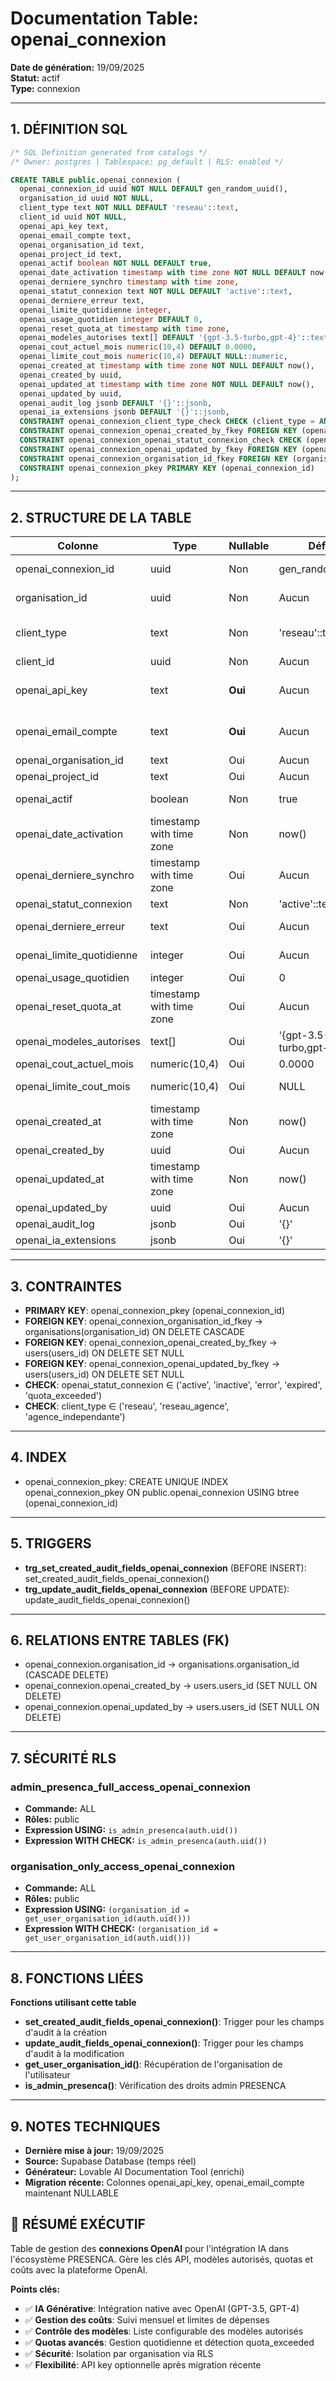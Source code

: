 # Documentation Table: openai_connexion

**Date de génération:** 19/09/2025  
**Statut:** actif  
**Type:** connexion

---

## 1. DÉFINITION SQL
```sql
/* SQL Definition generated from catalogs */
/* Owner: postgres | Tablespace: pg_default | RLS: enabled */

CREATE TABLE public.openai_connexion (
  openai_connexion_id uuid NOT NULL DEFAULT gen_random_uuid(),
  organisation_id uuid NOT NULL,
  client_type text NOT NULL DEFAULT 'reseau'::text,
  client_id uuid NOT NULL,
  openai_api_key text,
  openai_email_compte text,
  openai_organisation_id text,
  openai_project_id text,
  openai_actif boolean NOT NULL DEFAULT true,
  openai_date_activation timestamp with time zone NOT NULL DEFAULT now(),
  openai_derniere_synchro timestamp with time zone,
  openai_statut_connexion text NOT NULL DEFAULT 'active'::text,
  openai_derniere_erreur text,
  openai_limite_quotidienne integer,
  openai_usage_quotidien integer DEFAULT 0,
  openai_reset_quota_at timestamp with time zone,
  openai_modeles_autorises text[] DEFAULT '{gpt-3.5-turbo,gpt-4}'::text[],
  openai_cout_actuel_mois numeric(10,4) DEFAULT 0.0000,
  openai_limite_cout_mois numeric(10,4) DEFAULT NULL::numeric,
  openai_created_at timestamp with time zone NOT NULL DEFAULT now(),
  openai_created_by uuid,
  openai_updated_at timestamp with time zone NOT NULL DEFAULT now(),
  openai_updated_by uuid,
  openai_audit_log jsonb DEFAULT '{}'::jsonb,
  openai_ia_extensions jsonb DEFAULT '{}'::jsonb,
  CONSTRAINT openai_connexion_client_type_check CHECK (client_type = ANY (ARRAY['reseau'::text, 'reseau_agence'::text, 'agence_independante'::text])),
  CONSTRAINT openai_connexion_openai_created_by_fkey FOREIGN KEY (openai_created_by) REFERENCES users(users_id) ON DELETE SET NULL,
  CONSTRAINT openai_connexion_openai_statut_connexion_check CHECK (openai_statut_connexion = ANY (ARRAY['active'::text, 'inactive'::text, 'error'::text, 'expired'::text, 'quota_exceeded'::text])),
  CONSTRAINT openai_connexion_openai_updated_by_fkey FOREIGN KEY (openai_updated_by) REFERENCES users(users_id) ON DELETE SET NULL,
  CONSTRAINT openai_connexion_organisation_id_fkey FOREIGN KEY (organisation_id) REFERENCES organisations(organisation_id) ON DELETE CASCADE,
  CONSTRAINT openai_connexion_pkey PRIMARY KEY (openai_connexion_id)
);
```

---

## 2. STRUCTURE DE LA TABLE

| Colonne | Type | Nullable | Défaut | Description |
|---------|------|----------|--------|-------------|
| openai_connexion_id | uuid | Non | gen_random_uuid() | Identifiant unique de la connexion |
| organisation_id | uuid | Non | Aucun | Référence vers l'organisation |
| client_type | text | Non | 'reseau'::text | Type de client (reseau, reseau_agence, agence_independante) |
| client_id | uuid | Non | Aucun | Identifiant client |
| openai_api_key | text | **Oui** | Aucun | **Clé API OpenAI (NULLABLE après migration)** |
| openai_email_compte | text | **Oui** | Aucun | **Email du compte OpenAI (NULLABLE après migration)** |
| openai_organisation_id | text | Oui | Aucun | ID organisation OpenAI |
| openai_project_id | text | Oui | Aucun | ID projet OpenAI |
| openai_actif | boolean | Non | true | Statut actif de la connexion |
| openai_date_activation | timestamp with time zone | Non | now() | Date d'activation |
| openai_derniere_synchro | timestamp with time zone | Oui | Aucun | Dernière synchronisation |
| openai_statut_connexion | text | Non | 'active'::text | Statut de la connexion |
| openai_derniere_erreur | text | Oui | Aucun | Dernière erreur rencontrée |
| openai_limite_quotidienne | integer | Oui | Aucun | Limite quotidienne de requêtes |
| openai_usage_quotidien | integer | Oui | 0 | Usage quotidien actuel |
| openai_reset_quota_at | timestamp with time zone | Oui | Aucun | Reset du quota |
| openai_modeles_autorises | text[] | Oui | '{gpt-3.5-turbo,gpt-4}' | Modèles autorisés |
| openai_cout_actuel_mois | numeric(10,4) | Oui | 0.0000 | Coût actuel du mois |
| openai_limite_cout_mois | numeric(10,4) | Oui | NULL | Limite de coût mensuel |
| openai_created_at | timestamp with time zone | Non | now() | Date de création |
| openai_created_by | uuid | Oui | Aucun | Créé par |
| openai_updated_at | timestamp with time zone | Non | now() | Date de modification |
| openai_updated_by | uuid | Oui | Aucun | Modifié par |
| openai_audit_log | jsonb | Oui | '{}' | Journal d'audit |
| openai_ia_extensions | jsonb | Oui | '{}' | Extensions IA |

---

## 3. CONTRAINTES
- **PRIMARY KEY**: openai_connexion_pkey (openai_connexion_id)
- **FOREIGN KEY**: openai_connexion_organisation_id_fkey → organisations(organisation_id) ON DELETE CASCADE
- **FOREIGN KEY**: openai_connexion_openai_created_by_fkey → users(users_id) ON DELETE SET NULL
- **FOREIGN KEY**: openai_connexion_openai_updated_by_fkey → users(users_id) ON DELETE SET NULL
- **CHECK**: openai_statut_connexion ∈ ('active', 'inactive', 'error', 'expired', 'quota_exceeded')
- **CHECK**: client_type ∈ ('reseau', 'reseau_agence', 'agence_independante')

---

## 4. INDEX
- openai_connexion_pkey: CREATE UNIQUE INDEX openai_connexion_pkey ON public.openai_connexion USING btree (openai_connexion_id)

---

## 5. TRIGGERS
- **trg_set_created_audit_fields_openai_connexion** (BEFORE INSERT): set_created_audit_fields_openai_connexion()
- **trg_update_audit_fields_openai_connexion** (BEFORE UPDATE): update_audit_fields_openai_connexion()

---

## 6. RELATIONS ENTRE TABLES (FK)
- openai_connexion.organisation_id → organisations.organisation_id (CASCADE DELETE)
- openai_connexion.openai_created_by → users.users_id (SET NULL ON DELETE)
- openai_connexion.openai_updated_by → users.users_id (SET NULL ON DELETE)

---

## 7. SÉCURITÉ RLS

### admin_presenca_full_access_openai_connexion
- **Commande:** ALL
- **Rôles:** public
- **Expression USING:** `is_admin_presenca(auth.uid())`
- **Expression WITH CHECK:** `is_admin_presenca(auth.uid())`

### organisation_only_access_openai_connexion
- **Commande:** ALL
- **Rôles:** public
- **Expression USING:** `(organisation_id = get_user_organisation_id(auth.uid()))`
- **Expression WITH CHECK:** `(organisation_id = get_user_organisation_id(auth.uid()))`

---

## 8. FONCTIONS LIÉES
**Fonctions utilisant cette table**

- **set_created_audit_fields_openai_connexion()**: Trigger pour les champs d'audit à la création
- **update_audit_fields_openai_connexion()**: Trigger pour les champs d'audit à la modification
- **get_user_organisation_id()**: Récupération de l'organisation de l'utilisateur
- **is_admin_presenca()**: Vérification des droits admin PRESENCA

---

## 9. NOTES TECHNIQUES
- **Dernière mise à jour:** 19/09/2025
- **Source:** Supabase Database (temps réel)
- **Générateur:** Lovable AI Documentation Tool (enrichi)
- **Migration récente:** Colonnes openai_api_key, openai_email_compte maintenant NULLABLE

## 🎯 RÉSUMÉ EXÉCUTIF
Table de gestion des **connexions OpenAI** pour l'intégration IA dans l'écosystème PRESENCA. Gère les clés API, modèles autorisés, quotas et coûts avec la plateforme OpenAI.

**Points clés:**
- ✅ **IA Générative**: Intégration native avec OpenAI (GPT-3.5, GPT-4)
- ✅ **Gestion des coûts**: Suivi mensuel et limites de dépenses
- ✅ **Contrôle des modèles**: Liste configurable des modèles autorisés
- ✅ **Quotas avancés**: Gestion quotidienne et détection quota_exceeded
- ✅ **Sécurité**: Isolation par organisation via RLS
- ✅ **Flexibilité**: API key optionnelle après migration récente